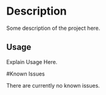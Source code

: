 # Description

Some description of the project here.

## Usage

Explain Usage Here.

#Known Issues

There are currently no known issues.
